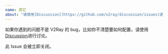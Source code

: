 ```yaml
---
name: 其它
about: "请使用[Discussion](https://github.com/v2ray/discussion/issues)进行常规讨论"
---
```


如果你遇到的问题不是 V2Ray 的 bug，比如你不清楚要如何配置，请使用[Discussion](https://github.com/v2ray/discussion/issues)进行讨论。

此 Issue 会被立即关闭。
